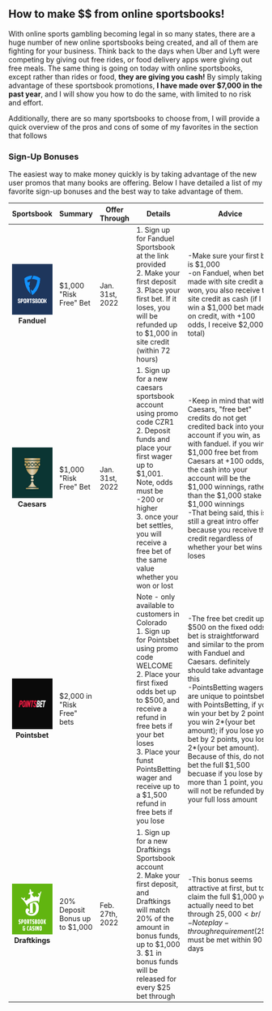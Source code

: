 ## How to make $$ from online sportsbooks!

With online sports gambling becoming legal in so many states, there are a huge number of new online sportsbooks being created, and all of them are fighting for your business. Think back to the days when Uber and Lyft were competing by giving out free rides, or food delivery apps were giving out free meals.  The same thing is going on today with online sportsbooks, except rather than rides or food, **they are giving you cash!**  By simply taking advantage of these sportsbook promotions, **I have made over $7,000 in the past year**, and I will show you how to do the same, with limited to no risk and effort.

Additionally, there are so many sportsbooks to choose from, I will provide a quick overview of the pros and cons of some of my favorites in the section that follows


### Sign-Up Bonuses

The easiest way to make money quickly is by taking advantage of the new user promos that many books are offering.  Below I have detailed a list of my favorite sign-up bonuses and the best way to take advantage of them.


|Sportsbook|Summary|Offer Through|Details|Advice|
|:----------:|---------|---------------|------------------------|--------|
|<img src="docs/assets/FanduelLogo.png" width="100" height="100">**Fanduel**     |$1,000 "Risk Free" Bet|Jan. 31st, 2022|1. Sign up for Fanduel Sportsbook at the link provided<br />2. Make your first deposit<br />3. Place your first bet. If it loses, you will be refunded up to $1,000 in site credit (within 72 hours)| -Make sure your first bet is $1,000<br /> -on Fanduel, when bets made with site credit are won, you also receive the site credit as cash (if I win a $1,000 bet made on credit, with +100 odds, I receive $2,000 total)|
|<img src="docs/assets/CaesarsLogo.jpg" width="100" height="100"><br />**Caesars**|$1,000 "Risk Free" Bet|Jan. 31st, 2022|1. Sign up for a new caesars sportsbook account using promo code CZR1<br />2. Deposit funds and place your first wager up to $1,001. Note, odds must be -200 or higher<br />3. once your bet settles, you will receive a free bet of the same value whether you won or lost|-Keep in mind that with Caesars, "free bet" credits do not get credited back into your account if you win, as with fanduel.  if you win a $1,000 free bet from Caesars at +100 odds, the cash into your account will be the $1,000 winnings, rather than the $1,000 stake + $1,000 winnings<br />-That being said, this is still a great intro offer because you receive the credit regardless of whether your bet wins or loses|
|<img src="docs/assets/PointsbetLogo.png" width="100" height="100"><br />**Pointsbet**|$2,000 in "Risk Free" bets||Note - only available to customers in Colorado<br />1. Sign up for Pointsbet using promo code WELCOME<br />2. Place your first fixed odds bet up to $500, and receive a refund in free bets if your bet loses<br />3. Place your funst PointsBetting wager and receive up to a $1,500 refund in free bets if you lose|-The free bet credit up to $500 on the fixed odds bet is straightforward and similar to the promos with Fanduel and Caesars. definitely should take advantage of this<br />-PointsBetting wagers are unique to pointsbet. with PointsBetting, if you win your bet by 2 points, you win 2*(your bet amount); if you lose your bet by 2 points, you lose 2*(your bet amount).  Because of this, do not bet the full $1,500 becuase if you lose by more than 1 point, you will not be refunded by your full loss amount|
|<img src="docs/assets/DraftkingsLogo.png" width="100" height="100"><br />**Draftkings**|20% Deposit Bonus up to $1,000|Feb. 27th, 2022|1. Sign up for a new Draftkings Sportsbook account<br />2. Make your first deposit, and Draftkings will match 20% of the amount in bonus funds, up to $1,000<br />3. $1 in bonus funds will be released for every $25 bet through|-This bonus seems attractive at first, but to claim the full $1,000 you actually need to bet through $25,000<br />-Note play-through requirement ($25k) must be met within 90 days|

